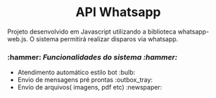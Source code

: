 <h1 align="center"> API Whatsapp </h1>
Projeto desenvolvido em Javascript utilizando a biblioteca whatsapp-web.js. O sistema permitirá realizar disparos via whatsapp.

<h3> 
    :hammer:  <i>Funcionalidades do sistema  :hammer:</i>
</h3>
<ul>
  <li> Atendimento automático estilo bot :bulb: </li>
  <li> Envio de mensagens pré prontas :outbox_tray: </li>
  <li> Envio de arquivos( imagens, pdf etc) :newspaper: </li>
</ul>

